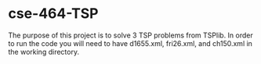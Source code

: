 # cse-464-TSP
The purpose of this project is to solve 3 TSP problems from TSPlib. In order to run the code you will need to have d1655.xml, fri26.xml, and ch150.xml in the working directory.
